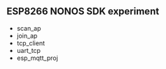 
ESP8266 NONOS SDK experiment
--------------------------------

* scan_ap
* join_ap
* tcp_client
* uart_tcp
* esp_mqtt_proj
